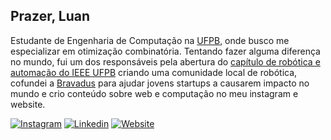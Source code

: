 ## Prazer, Luan

Estudante de Engenharia de Computação na [UFPB](http://ci.ufpb.br/), onde busco me especializar em otimização combinatória. Tentando fazer alguma diferença no mundo, fui um dos responsáveis pela abertura do [capítulo de robótica e automação do IEEE UFPB](https://www.instagram.com/rasufpb/) criando uma comunidade local de robótica, cofundei a [Bravadus](https://bravadus.com.br/) para ajudar jovens startups a causarem impacto no mundo e crio conteúdo sobre web e computação no meu instagram e website.

[![Instagram](https://img.shields.io/badge/-Instagram-333333?style=flat&logo=instagram)](https://www.instagram.com/lenildoluan/)
[![Linkedin](https://img.shields.io/badge/-Linkedin-333333?style=flat&logo=Linkedin)](https://www.linkedin.com/in/lenildoluan/)
[![Website](https://img.shields.io/badge/-Website-333333?style=flat&logo=google-chrome)](https://lenildoluan.com/)
